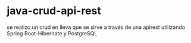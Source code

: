 # java-crud-api-rest
se realizo un crud en lleva que se sirve a través de una apirest utilizando Spring Boot-Hibernate y PostgreSQL
